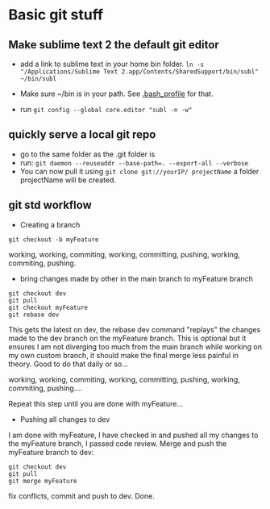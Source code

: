 # Basic git stuff
## Make sublime text 2 the default git editor
* add a link to sublime text in your home bin folder. 
``ln -s "/Applications/Sublime Text 2.app/Contents/SharedSupport/bin/subl" ~/bin/subl``

* Make sure  ~/bin is in your path. See [.bash_profile](.bash_profile ".bash_profile")  for that.
* run ``git config --global core.editor "subl -n -w"``


## quickly serve a local git repo

* go to the same folder as the .git folder is
* run:
``git daemon --reuseaddr --base-path=. --export-all --verbose``
* You can now pull it using ``git clone git://yourIP/ projectName`` a folder projectName will be created.

## git std workflow

* Creating a branch

```
git checkout -b myFeature
```

working, working, commiting, working, committing, pushing, working, commiting, pushing.

* bring changes made by other in the main branch to myFeature branch

```
git checkout dev
git pull
git checkout myFeature
git rebase dev
```

This gets the latest on dev, the rebase dev command "replays" the changes made to the dev branch on the myFeature branch.
This is optional but it ensures I am not diverging too much from the main branch while working on my own custom branch,
it should make the final merge less painful in theory. Good to do that daily or so...

working, working, commiting, working, committing, pushing, working, commiting, pushing....

Repeat this step until you are done with myFeature...

* Pushing all changes to dev

I am done with myFeature, I have checked in and pushed all my changes to the myFeature branch, I passed code review.
Merge and push the myFeature branch to dev:

```
git checkout dev
git pull
git merge myFeature
```

fix conflicts, commit and push to dev. Done.
